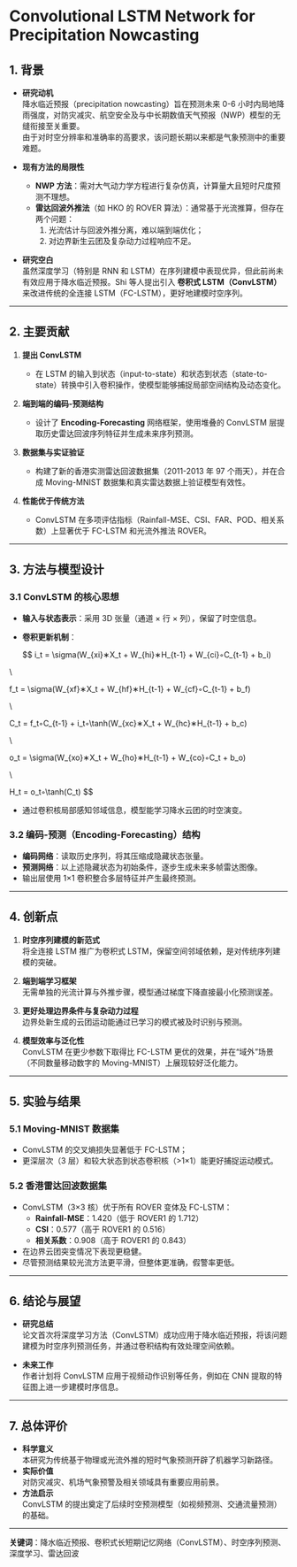 # Convolutional LSTM Network for Precipitation Nowcasting

## 1. 背景

- **研究动机**  
  降水临近预报（precipitation nowcasting）旨在预测未来 0-6 小时内局地降雨强度，对防灾减灾、航空安全及与中长期数值天气预报（NWP）模型的无缝衔接至关重要。  
  由于对时空分辨率和准确率的高要求，该问题长期以来都是气象预测中的重要难题。

- **现有方法的局限性**  
  
  - **NWP 方法**：需对大气动力学方程进行复杂仿真，计算量大且短时尺度预测不理想。  
  - **雷达回波外推法**（如 HKO 的 ROVER 算法）：通常基于光流推算，但存在两个问题：
    1. 光流估计与回波外推分离，难以端到端优化；
    2. 对边界新生云团及复杂动力过程响应不足。

- **研究空白**  
  虽然深度学习（特别是 RNN 和 LSTM）在序列建模中表现优异，但此前尚未有效应用于降水临近预报。Shi 等人提出引入 **卷积式 LSTM（ConvLSTM）** 来改进传统的全连接 LSTM（FC-LSTM），更好地建模时空序列。

---

## 2. 主要贡献

1. **提出 ConvLSTM**  
   
   - 在 LSTM 的输入到状态（input-to-state）和状态到状态（state-to-state）转换中引入卷积操作，使模型能够捕捉局部空间结构及动态变化。

2. **端到端的编码-预测结构**  
   
   - 设计了 **Encoding-Forecasting** 网络框架，使用堆叠的 ConvLSTM 层提取历史雷达回波序列特征并生成未来序列预测。

3. **数据集与实证验证**  
   
   - 构建了新的香港实测雷达回波数据集（2011-2013 年 97 个雨天），并在合成 Moving-MNIST 数据集和真实雷达数据上验证模型有效性。

4. **性能优于传统方法**  
   
   - ConvLSTM 在多项评估指标（Rainfall-MSE、CSI、FAR、POD、相关系数）上显著优于 FC-LSTM 和光流外推法 ROVER。

---

## 3. 方法与模型设计

### 3.1 ConvLSTM 的核心思想

- **输入与状态表示**：采用 3D 张量（通道 × 行 × 列），保留了时空信息。  

- **卷积更新机制**：
  
  $$
  i_t = \sigma(W_{xi}∗X_t + W_{hi}∗H_{t-1} + W_{ci}◦C_{t-1} + b_i)

\\

f_t = \sigma(W_{xf}∗X_t + W_{hf}∗H_{t-1} + W_{cf}◦C_{t-1} + b_f)

\\

C_t = f_t◦C_{t-1} + i_t◦\tanh(W_{xc}∗X_t + W_{hc}∗H_{t-1} + b_c)

\\

o_t = \sigma(W_{xo}∗X_t + W_{ho}∗H_{t-1} + W_{co}◦C_t + b_o)

\\

H_t = o_t◦\tanh(C_t)
  $$

- 通过卷积核局部感知邻域信息，模型能学习降水云团的时空演变。

### 3.2 编码-预测（Encoding-Forecasting）结构

- **编码网络**：读取历史序列，将其压缩成隐藏状态张量。  
- **预测网络**：以上述隐藏状态为初始条件，逐步生成未来多帧雷达图像。  
- 输出层使用 1×1 卷积整合多层特征并产生最终预测。

---

## 4. 创新点

1. **时空序列建模的新范式**  
   将全连接 LSTM 推广为卷积式 LSTM，保留空间邻域依赖，是对传统序列建模的突破。

2. **端到端学习框架**  
   无需单独的光流计算与外推步骤，模型通过梯度下降直接最小化预测误差。

3. **更好处理边界条件与复杂动力过程**  
   边界处新生成的云团运动能通过已学习的模式被及时识别与预测。

4. **模型效率与泛化性**  
   ConvLSTM 在更少参数下取得比 FC-LSTM 更优的效果，并在“域外”场景（不同数量移动数字的 Moving-MNIST）上展现较好泛化能力。

---

## 5. 实验与结果

### 5.1 Moving-MNIST 数据集

- ConvLSTM 的交叉熵损失显著低于 FC-LSTM；
- 更深层次（3 层）和较大状态到状态卷积核（>1×1）能更好捕捉运动模式。

### 5.2 香港雷达回波数据集

- ConvLSTM（3×3 核）优于所有 ROVER 变体及 FC-LSTM：  
  - **Rainfall-MSE**：1.420（低于 ROVER1 的 1.712）  
  - **CSI**：0.577（高于 ROVER1 的 0.516）  
  - **相关系数**：0.908（高于 ROVER1 的 0.843）  
- 在边界云团突变情况下表现更稳健。  
- 尽管预测结果较光流方法更平滑，但整体更准确，假警率更低。

---

## 6. 结论与展望

- **研究总结**  
  论文首次将深度学习方法（ConvLSTM）成功应用于降水临近预报，将该问题建模为时空序列预测任务，并通过卷积结构有效处理空间依赖。

- **未来工作**  
  作者计划将 ConvLSTM 应用于视频动作识别等任务，例如在 CNN 提取的特征图上进一步建模时序信息。

---

## 7. 总体评价

- **科学意义**  
  本研究为传统基于物理或光流外推的短时气象预测开辟了机器学习新路径。  
- **实际价值**  
  对防灾减灾、机场气象预警及相关领域具有重要应用前景。  
- **方法启示**  
  ConvLSTM 的提出奠定了后续时空预测模型（如视频预测、交通流量预测）的基础。

---

**关键词**：降水临近预报、卷积式长短期记忆网络（ConvLSTM）、时空序列预测、深度学习、雷达回波